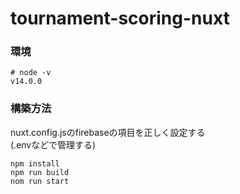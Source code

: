 # tournament-scoring-nuxt


### 環境

```
# node -v
v14.0.0
```

### 構築方法  


nuxt.config.jsのfirebaseの項目を正しく設定する  
(.envなどで管理する)

```  
npm install  
npm run build  
nom run start  
```

